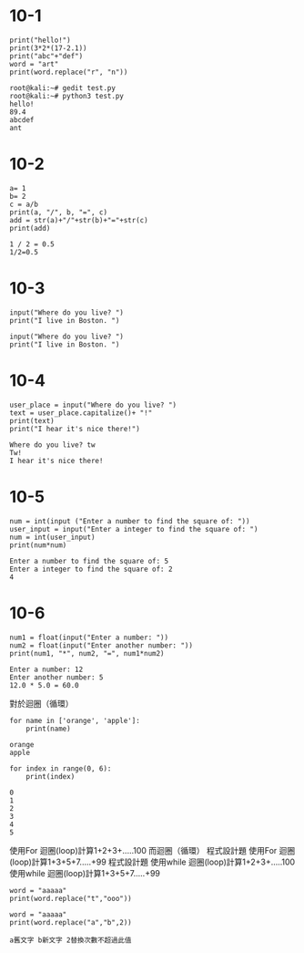 # 10-1
```
print("hello!")
print(3*2*(17-2.1))
print("abc"+"def")
word = "art"
print(word.replace("r", "n"))
```
```
root@kali:~# gedit test.py
root@kali:~# python3 test.py 
hello!
89.4
abcdef
ant
```
# 10-2
```
a= 1
b= 2
c = a/b
print(a, "/", b, "=", c) 
add = str(a)+"/"+str(b)+"="+str(c)
print(add)
```
```
1 / 2 = 0.5
1/2=0.5
```
# 10-3
```
input("Where do you live? ")
print("I live in Boston. ")
```
```
input("Where do you live? ")
print("I live in Boston. ")
```
# 10-4
```
user_place = input("Where do you live? ")
text = user_place.capitalize()+ "!"
print(text) 
print("I hear it's nice there!") 
```
```
Where do you live? tw
Tw!
I hear it's nice there!
```
# 10-5
```
num = int(input ("Enter a number to find the square of: "))
user_input = input("Enter a integer to find the square of: ")
num = int(user_input) 
print(num*num)
```
```
Enter a number to find the square of: 5
Enter a integer to find the square of: 2
4
```
# 10-6
```
num1 = float(input("Enter a number: "))
num2 = float(input("Enter another number: "))
print(num1, "*", num2, "=", num1*num2)
```
```
Enter a number: 12
Enter another number: 5
12.0 * 5.0 = 60.0
```
對於迴圈（循環）
```
for name in ['orange', 'apple']:
	print(name)
```
```
orange
apple
```

```
for index in range(0, 6):
	print(index)
```
```
0
1
2
3
4
5
```
使用For 迴圈(loop)計算1+2+3+.....100
而迴圈（循環）
程式設計題
使用For 迴圈(loop)計算1+3+5+7.....+99
程式設計題
使用while 迴圈(loop)計算1+2+3+.....100
使用while 迴圈(loop)計算1+3+5+7.....+99
```
word = "aaaaa"
print(word.replace("t","ooo"))
```
```
word = "aaaaa"
print(word.replace("a","b",2))
```
```
a舊文字 b新文字 2替換次數不超過此值
```
